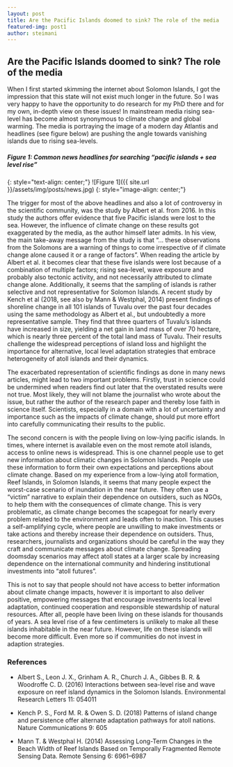 ```yaml
---
layout: post
title: Are the Pacific Islands doomed to sink? The role of the media
featured-img: post1
author: steimani
---
```


## Are the Pacific Islands doomed to sink? The role of the media

When I first started skimming the internet about Solomon Islands, I got the impression that this state will not exist much longer in the future. So I was very happy to have the opportunity to do research for my PhD there and for my own, in-depth view on these issues!
In mainstream media rising sea-level has become almost synonymous to climate change and global warming. The media is portraying the image of a modern day Atlantis and headlines (see figure below) are pushing the angle towards vanishing islands due to rising sea-levels.

##### Figure 1: Common news headlines for searching “pacific islands + sea level rise”
{: style="text-align: center;"}
![Figure 1]({{ site.url }}/assets/img/posts/news.jpg)
{: style="image-align: center;"}

The trigger for most of the above headlines and also a lot of controversy in the scientific community, was the study by Albert et al. from 2016. In this study the authors offer evidence that five Pacific islands were lost to the sea. However, the influence of climate change on these results got exaggerated by the media, as the author himself later admits. In his view, the main take-away message from the study is that “... these observations from the Solomons are a warning of things to come irrespective of if climate change alone caused it or a range of factors”. When reading the article by Albert et al. it becomes clear that these five islands were lost because of a combination of multiple factors; rising sea-level, wave exposure and probably also tectonic activity, and not necessarily attributed to climate change alone. Additionally, it seems that the sampling of islands is rather selective and not representative for Solomon Islands. A recent study by Kench et al (2018, see also by Mann & Westphal, 2014) present findings of shoreline change in all 101 islands of Tuvalu over the past four decades using the same methodology as Albert et al., but undoubtedly a more representative sample. They find that three quarters of Tuvalu’s islands have increased in size, yielding a net gain in land mass of over 70 hectare, which is nearly three percent of the total land mass of Tuvalu. Their results challenge the widespread perceptions of island loss and highlight the importance for alternative, local level adaptation strategies that embrace heterogeneity of atoll islands and their dynamics.

The exacerbated representation of scientific findings as done in many news articles, might lead to two important problems. Firstly, trust in science could be undermined when readers find out later that the overstated results were not true. Most likely, they will not blame the journalist who wrote about the issue, but rather the author of the research paper and thereby lose faith in science itself. Scientists, especially in a domain with a lot of uncertainty and importance such as the impacts of climate change, should put more effort into carefully communicating their results to the public. 

The second concern is with the people living on low-lying pacific islands. In times, where internet is available even on the most remote atoll islands, access to online news is widespread. This is one channel people use to get new information about climatic changes in Solomon Islands.  People use these information to form their own expectations and perceptions about climate change. Based on my experience from a low-lying atoll formation, Reef Islands, in Solomon Islands, it seems that many people expect the worst-case scenario of inundation in the near future. They often use a “victim” narrative to explain their dependence on outsiders, such as NGOs, to help them with the consequences of climate change. This is very problematic, as climate change becomes the scapegoat for nearly every problem related to the environment and leads often to inaction. This causes a self-amplifying cycle, where people are unwilling to make investments or take actions and thereby increase their dependence on outsiders.
Thus, researchers, journalists and organizations should be careful in the way they craft and communicate messages about climate change. Spreading doomsday scenarios may affect atoll states at a larger scale by increasing dependence on the international community and hindering institutional investments into “atoll futures”.

This is not to say that people should not have access to better information about climate change impacts, however it is important to also deliver positive, empowering messages that encourage investments local level adaptation, continued cooperation and responsible stewardship of natural resources. After all, people have been living on these islands for thousands of years. A sea level rise of a few centimeters is unlikely to make all these islands inhabitable in the near future. However, life on these islands will become more difficult. Even more so if communities do not invest in adaption strategies.
### References


- Albert S., Leon J. X., Grinham A. R., Church J. A., Gibbes B. R. & Woodroffe C. D. (2016) Interactions between sea-level rise and wave exposure on reef island dynamics in the Solomon Islands. Environmental Research Letters 11: 054011


- Kench P. S., Ford M. R. & Owen S. D. (2018) Patterns of island change and persistence offer alternate adaptation pathways for atoll nations. Nature Communications 9: 605


- Mann T. & Westphal H. (2014) Assessing Long-Term Changes in the Beach Width of Reef Islands Based on Temporally Fragmented Remote Sensing Data. Remote Sensing 6: 6961–6987


